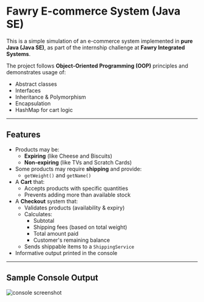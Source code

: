 #  Fawry E-commerce System (Java SE)

This is a simple simulation of an e-commerce system implemented in **pure Java (Java SE)**, as part of the internship challenge at **Fawry Integrated Systems**.

The project follows **Object-Oriented Programming (OOP)** principles and demonstrates usage of:
- Abstract classes
- Interfaces
- Inheritance & Polymorphism
- Encapsulation
- HashMap for cart logic

---

##  Features

- Products may be:
  - **Expiring** (like Cheese and Biscuits)
  - **Non-expiring** (like TVs and Scratch Cards)
- Some products may require **shipping** and provide:
  - `getWeight()` and `getName()`
- A **Cart** that:
  - Accepts products with specific quantities
  - Prevents adding more than available stock
- A **Checkout** system that:
  - Validates products (availability & expiry)
  - Calculates:
    - Subtotal
    - Shipping fees (based on total weight)
    - Total amount paid
    - Customer's remaining balance
  - Sends shippable items to a `ShippingService`
- Informative output printed in the console

---

##  Sample Console Output
![console screenshot ](screenshot.png)
